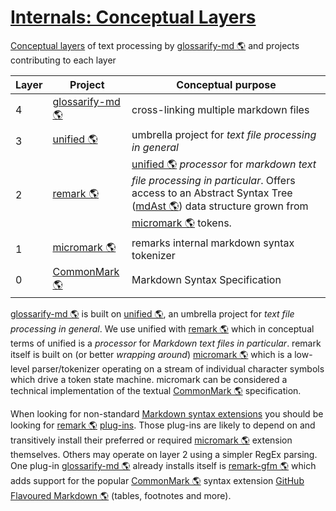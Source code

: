 # [Internals: Conceptual Layers](#internals-conceptual-layers)

[Conceptual layers][1] of text processing by [glossarify-md 🌎][2] and projects contributing to each layer

| Layer | Project               | Conceptual purpose                                                                                                                                                                          |
| ----- | --------------------- | ------------------------------------------------------------------------------------------------------------------------------------------------------------------------------------------- |
| 4     | [glossarify-md 🌎][2] | cross-linking multiple markdown files                                                                                                                                                       |
| 3     | [unified 🌎][3]       | umbrella project for *text file processing in general*                                                                                                                                      |
| 2     | [remark 🌎][4]        | [unified 🌎][3] *processor* for *markdown text file processing in particular*. Offers access to an Abstract Syntax Tree ([mdAst 🌎][5]) data structure grown from [micromark 🌎][6] tokens. |
| 1     | [micromark 🌎][6]     | remarks internal markdown syntax tokenizer                                                                                                                                                  |
| 0     | [CommonMark 🌎][7]    | Markdown Syntax Specification                                                                                                                                                               |

[glossarify-md 🌎][2] is built on [unified 🌎][3], an umbrella project for *text file processing in general*. We use unified with [remark 🌎][4] which in conceptual terms of unified is a *processor* for *Markdown text files in particular*. remark itself is built on (or better *wrapping around*) [micromark 🌎][6] which is a low-level parser/tokenizer operating on a stream of individual character symbols which drive a token state machine. micromark can be considered a technical implementation of the textual [CommonMark 🌎][7] specification.

When looking for non-standard [Markdown syntax extensions][8] you should be looking for [remark 🌎][4] [plug-ins][9]. Those plug-ins are likely to depend on and transitively install their preferred or required [micromark 🌎][6] extension themselves. Others may operate on layer 2 using a simpler RegEx parsing. One plug-in [glossarify-md 🌎][2] already installs itself is [remark-gfm 🌎][10] which adds support for the popular [CommonMark 🌎][7] syntax extension [GitHub Flavoured Markdown 🌎][11] (tables, footnotes and more).

[1]: https://github.com/about-code/glossarify-md/tree/master/docconceptual-layers.md

[2]: https://github.com/about-code/glossarify-md "This project."

[3]: https://unifiedjs.com "unified is an umbrella project around text file processing in general."

[4]: https://github.com/remarkjs/remark "remark is a parser and compiler project under the unified umbrella for Markdown text files in particular."

[5]: https://github.com/syntax-tree/mdast "Specification and Implementation of a Markdown Abstract Syntax Tree."

[6]: https://github.com/micromark/ "A low-level extensible implementation of the CommonMark syntax specification (parsing and tokenizing)."

[7]: https://commonmark.org "Effort on providing a minimal set of standardized Markdown syntax."

[8]: https://github.com/about-code/glossarify-md/tree/master/doc/markdown-syntax-extensions.md

[9]: https://github.com/about-code/glossarify-md/tree/master/doc/plugins.md

[10]: https://npmjs.com/package/remark-gfm "A remark syntax plug-in supporting GitHub Flavoured Markdown."

[11]: https://github.github.com/gfm/ "GitHub Flavoured Markdown"
